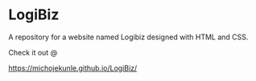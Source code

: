 # LogiBiz
A repository for a website named Logibiz designed with HTML and CSS.

Check it out @

https://michojekunle.github.io/LogiBiz/
